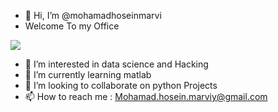 - 👋 Hi, I’m @mohamadhoseinmarvi
- Welcome To my Office 

![](https://i.imgur.com/XhnYsP4.png)
- 👀 I’m interested in data science and Hacking 
- 🌱 I’m currently learning matlab
- 💞️ I’m looking to collaborate on python Projects
- 📫 How to reach me : Mohamad.hosein.marviy@gmail.com 

<!---
mohamadhoseinmarvi/mohamadhoseinmarvi is a ✨ special ✨ repository because its `README.md` (this file) appears on your GitHub profile.
You can click the Preview link to take a look at your changes.
--->
